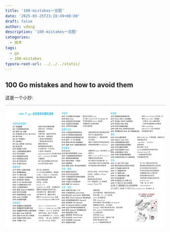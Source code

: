 ```yaml
---
title: '100-mistakes一览图'
date: '2025-03-25T23:28:49+08:00'
draft: false
author: vdong
description: '100-mistakes一览图'
categories:
  - 技术
tags:
  - go
  - 100-mistakes
typora-root-url: ../../../static/
---
```


## 100 Go mistakes and how to avoid them

这是一个小抄:

![summary](/imgs/100-mistakes一览图/summary-1745050793215-2.jpg)



